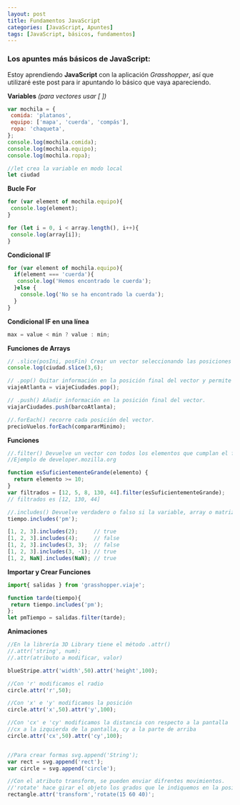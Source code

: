 ```yaml
---
layout: post
title: Fundamentos JavaScript
categories: [JavaScript, Apuntes]
tags: [JavaScript, básicos, fundamentos]
---
```


### Los apuntes más básicos de JavaScript:

Estoy aprendiendo **JavaScript** con la aplicación _Grasshopper_, así que utilizaré este post para ir apuntando lo básico que vaya apareciendo.

**Variables** _(para vectores usar [ ])_
```javascript
var mochila = {
 comida: 'platanos',
 equipo: ['mapa', 'cuerda', 'compás'],
 ropa: 'chaqueta',
};
console.log(mochila.comida);
console.log(mochila.equipo);
console.log(mochila.ropa);

//let crea la variable en modo local
let ciudad
```

**Bucle For** 
```javascript
for (var element of mochila.equipo){
 console.log(element);
}

for (let i = 0, i < array.length(), i++){
 console.log(array[i]);
}
```

**Condicional IF**
```javascript
for (var element of mochila.equipo){
  if(element === 'cuerda'){
   console.log('Hemos encontrado le cuerda');
  }else {
    console.log('No se ha encontrado la cuerda');
  }
}
```
**Condicional IF en una línea**
```javascript
max = value < min ? value : min;
```
**Funciones de Arrays**
```javascript
// .slice(posIni, posFin) Crear un vector seleccionando las posiciones de otro. 
console.log(ciudad.slice(3,6);

// .pop() Quitar información en la posición final del vector y permite guardarla en una variable.
viajeAtlanta = viajeCiudades.pop();

// .push() Añadir información en la posición final del vector.
viajarCiudades.push(barcoAtlanta);

//.forEach() recorre cada posición del vector.
precioVuelos.forEach(compararMinimo);

```
**Funciones**
```javascript
//.filter() Devuelve un vector con todos los elementos que cumplan el filtro.
//Ejemplo de developer.mozilla.org

function esSuficientementeGrande(elemento) {
  return elemento >= 10;
}
var filtrados = [12, 5, 8, 130, 44].filter(esSuficientementeGrande);
// filtrados es [12, 130, 44]

//.includes() Devuelve verdadero o falso si la variable, array o matriz contiene el elemento enviado.
tiempo.includes('pm');

[1, 2, 3].includes(2);     // true
[1, 2, 3].includes(4);     // false
[1, 2, 3].includes(3, 3);  // false
[1, 2, 3].includes(3, -1); // true
[1, 2, NaN].includes(NaN); // true

```
**Importar y Crear Funciones**
```javascript
import{ salidas } from 'grasshopper.viaje';

function tarde(tiempo){
 return tiempo.includes('pm');
};
let pmTiempo = salidas.filter(tarde);

```
**Animaciones**
```javascript
//En la librería 3D Library tiene el método .attr()
//.attr('string', num);
//.attr(atributo a modificar, valor)

blueStripe.attr('width',50).attr('height',100);

//Con 'r' modificamos el radio
circle.attr('r',50);

//Con 'x' e 'y' modificamos la posición
circle.attr('x',50).attr('y',100);

//Con 'cx' e 'cy' modificamos la distancia con respecto a la pantalla
//cx a la izquierda de la pantalla, cy a la parte de arriba
circle.attr('cx',50).attr('cy',100);


//Para crear formas svg.append('String');
var rect = svg.append('rect');
var circle = svg.append('circle');

//Con el atributo transform, se pueden enviar difrentes movimientos.
//'rotate' hace girar el objeto los grados que le indiquemos en la posición x e y (grados=15 x=60 y=40)
rectangle.attr('transform','rotate(15 60 40)';
```
<!--stackedit_data:
eyJoaXN0b3J5IjpbLTMyOTYwNjQ3MSwtMTgzMzQ3MTgxMSwzMT
A2NDQ5NTUsNTc2NTcxOTg5LDY2NTU1Mzg4MiwxMTEyMDk0MDcw
XX0=
-->